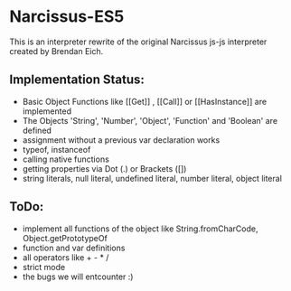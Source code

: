 Narcissus-ES5
=============


This is an interpreter rewrite of the original Narcissus js-js interpreter created by Brendan Eich.



Implementation Status:
---------------------

- Basic Object Functions like [[Get]] , [[Call]] or [[HasInstance]] are implemented
- The Objects 'String', 'Number', 'Object', 'Function' and 'Boolean' are defined
- assignment without a previous var declaration works
- typeof, instanceof
- calling native functions
- getting properties via Dot (.) or Brackets ([])
- string literals, null literal, undefined literal, number literal, object literal

ToDo:
-----

- implement all functions of the object like String.fromCharCode, Object.getPrototypeOf
- function and var definitions
- all operators like + - * /
- strict mode
- the bugs we will entcounter :)



